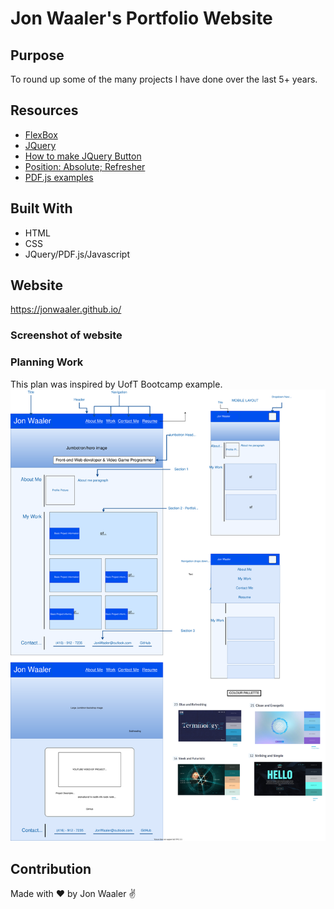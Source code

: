# Jon Waaler's Portfolio Website

## Purpose

To round up some of the many projects I have done over the last 5+ years.

## Resources

- [FlexBox](https://css-tricks.com/snippets/css/a-guide-to-flexbox/)
- [JQuery](https://api.jquery.com/toggleclass/)
- [How to make JQuery Button](https://jsfiddle.net/1fg4qkx5/2/)
- [Position: Absolute; Refresher](https://stackoverflow.com/questions/8708945/how-to-position-text-over-an-image-in-css)
- [PDF.js examples](https://mozilla.github.io/pdf.js/examples/)

## Built With

- HTML
- CSS
- JQuery/PDF.js/Javascript

## Website

https://jonwaaler.github.io/

### Screenshot of website

### Planning Work

This plan was inspired by UofT Bootcamp example.
![Alt text](https://github.com/JonWaaler/jonwaaler.github.io/blob/main/images/Portfolio%20Design%20Doc.svg)

## Contribution

Made with ❤️ by Jon Waaler ✌
